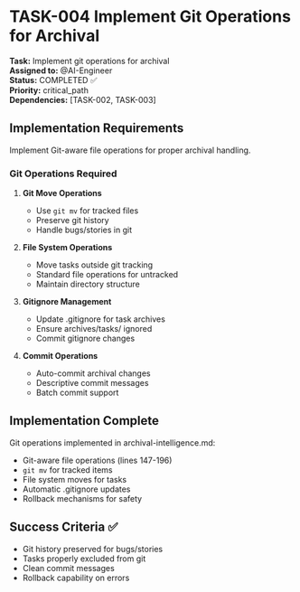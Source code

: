 # TASK-004 Implement Git Operations for Archival

**Task:** Implement git operations for archival  
**Assigned to:** @AI-Engineer  
**Status:** COMPLETED ✅  
**Priority:** critical_path  
**Dependencies:** [TASK-002, TASK-003]

## Implementation Requirements

Implement Git-aware file operations for proper archival handling.

### Git Operations Required

1. **Git Move Operations**
   - Use `git mv` for tracked files
   - Preserve git history
   - Handle bugs/stories in git

2. **File System Operations**
   - Move tasks outside git tracking
   - Standard file operations for untracked
   - Maintain directory structure

3. **Gitignore Management**
   - Update .gitignore for task archives
   - Ensure archives/tasks/ ignored
   - Commit gitignore changes

4. **Commit Operations**
   - Auto-commit archival changes
   - Descriptive commit messages
   - Batch commit support

## Implementation Complete

Git operations implemented in archival-intelligence.md:
- Git-aware file operations (lines 147-196)
- `git mv` for tracked items
- File system moves for tasks
- Automatic .gitignore updates
- Rollback mechanisms for safety

## Success Criteria ✅

- Git history preserved for bugs/stories
- Tasks properly excluded from git
- Clean commit messages
- Rollback capability on errors